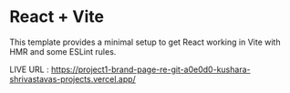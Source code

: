 # React + Vite

This template provides a minimal setup to get React working in Vite with HMR and some ESLint rules.

LIVE URL : https://project1-brand-page-re-git-a0e0d0-kushara-shrivastavas-projects.vercel.app/